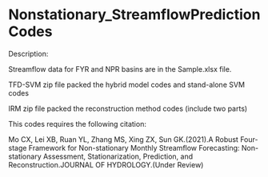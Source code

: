 # Nonstationary_StreamflowPredictionCodes
Description:

  Streamflow data for FYR and NPR basins are in the Sample.xlsx file.

  TFD-SVM zip file packed the hybrid model codes and stand-alone SVM codes

  IRM zip file packed the reconstruction method codes (include two parts)

This codes requires the following citation:

  Mo CX, Lei XB, Ruan YL, Zhang MS, Xing ZX, Sun GK.(2021).A Robust Four-stage Framework for Non-stationary Monthly Streamflow Forecasting: Non-stationary Assessment, Stationarization, Prediction, and Reconstruction.JOURNAL OF HYDROLOGY.(Under Review)  
